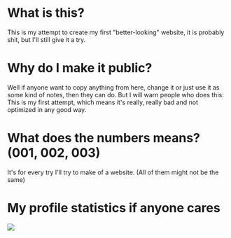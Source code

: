 # What is this?

This is my attempt to create my first "better-looking" website, it is probably shit, but I'll still give it a try.

# Why do I make it public?

Well if anyone want to copy anything from here, change it or just use it as some kind of notes, then they can do. But I will warn people who does this: This is my first attempt, which means it's really, really bad and not optimized in any good way.

# What does the numbers means? (001, 002, 003)

It's for every try I'll try to make of a website. (All of them might not be the same)

# My profile statistics if anyone cares

<img align="center" src="https://github-readme-stats.vercel.app/api/top-langs/?username=Pyhlo&theme=radical"/>